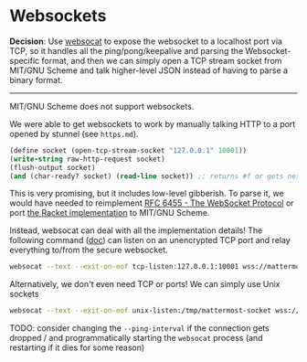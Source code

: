 # Websockets

**Decision**: Use [websocat](https://github.com/vi/websocat) to expose the websocket
to a localhost port via TCP, so it handles all the ping/pong/keepalive and parsing
the Websocket-specific format, and then we can simply open a TCP stream socket from
MIT/GNU Scheme and talk higher-level JSON instead of having to parse a binary format.

---------

MIT/GNU Scheme does not support websockets.

We were able to get websockets to work by manually talking HTTP to a port opened by stunnel
(see `https.md`).

```lisp
(define socket (open-tcp-stream-socket "127.0.0.1" 10001))
(write-string raw-http-request socket)
(flush-output socket)
(and (char-ready? socket) (read-line socket)) ;; returns #f or gets next message
```

This is very promising, but it includes low-level gibberish. To parse it, we would
have needed to reimplement [RFC 6455 - The WebSocket Protocol](https://datatracker.ietf.org/doc/html/rfc6455)
or port [the Racket implementation](https://github.com/tonyg/racket-rfc6455) to MIT/GNU Scheme.

Instead, websocat can deal with all the implementation details! The following command ([doc](https://github.com/vi/websocat/blob/master/doc.md#tcp-listen)) can listen on an unencrypted TCP port and relay everything to/from the secure websocket.

```sh
websocat --text --exit-on-eof tcp-listen:127.0.0.1:10001 wss://mattermost.mit.edu/api/v4/websocket -H "Authorization: Bearer blabla"
```

Alternatively, we don't even need TCP or ports! We can simply use Unix sockets

```sh
websocat --text --exit-on-eof unix-listen:/tmp/mattermost-socket wss://mattermost.mit.edu/api/v4/websocket -H "Authorization: Bearer blabla"
```

TODO: consider changing the `--ping-interval` if the connection gets dropped / and programmatically starting the `websocat`
process (and restarting if it dies for some reason)
